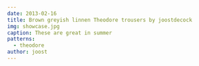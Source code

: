 ```yaml
---
date: 2013-02-16
title: Brown greyish linnen Theodore trousers by joostdecock
img: showcase.jpg
caption: These are great in summer
patterns:
  - theodore
author: joost
---
```


